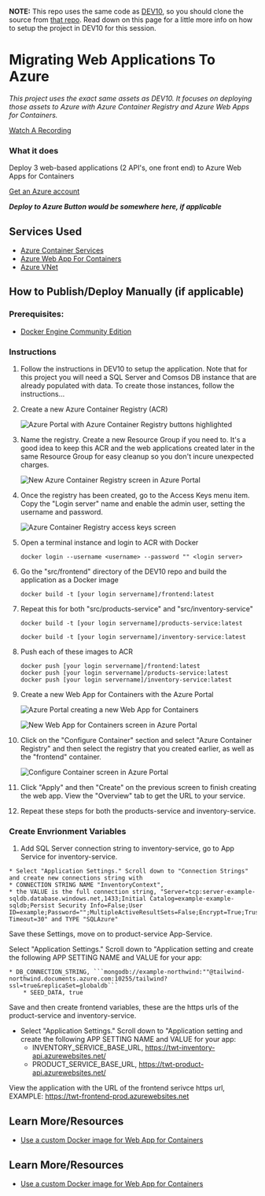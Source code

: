 **NOTE:** This repo uses the same code as [DEV10](https://github.com/microsoft/IgniteTheTour/tree/master/DEV%20-%20Building%20your%20Applications%20for%20the%20Cloud/DEV10), so you should clone the source from [that repo](https://github.com/microsoft/IgniteTheTour). Read down on this page for a little more info on how to setup the project in DEV10 for this session.

# Migrating Web Applications To Azure
_This project uses the exact same assets as DEV10. It focuses on deploying those assets to Azure with Azure Container Registry and Azure Web Apps for Containers._ 

[Watch A Recording](https://microsoft.sharepoint.com/:v:/t/CloudDevAdvocacy/ERBM2XpSONBFrMZmOgdXH2gBlhRw5RgVe8NEhJ49BM5vxQ?e=e6phxE)  

### What it does

Deploy 3 web-based applications (2 API's, one front end) to Azure Web Apps for Containers

[Get an Azure account](https://azure.microsoft.com/en-us/free/search/?&OCID=AID719825_SEM_AvIozCH4&lnkd=Google_Azure_Brand&gclid=Cj0KCQiAuf7fBRD7ARIsACqb8w5I_HoGm0rU-Wz1WN8LCirFrKYX0e0E-Ja3R3Dif02iigv1JF3r65caAtdhEALw_wcB)  
  
**_Deploy to Azure Button would be somewhere here, if applicable_**  

## Services Used
- [Azure Container Services](https://azure.microsoft.com/en-us/services/container-registry/?WT.mc_id=ignitetour-github-mig10)
- [Azure Web App For Containers](https://azure.microsoft.com/en-us/services/app-service/containers/?WT.mc_id=ignitetour-github-mig10)
- [Azure VNet](https://docs.microsoft.com/en-us/azure/virtual-network/virtual-networks-overview?WT.mc_id=ignitetour-github-mig10)

## How to Publish/Deploy Manually (if applicable)
  ### Prerequisites:
  - [Docker Engine Community Edition](https://www.docker.com/products/docker-engine)
  
  ### Instructions
  1. Follow the instructions in DEV10 to setup the application. Note that for this project you will need a SQL Server and Comsos DB instance that are already populated with data. To create those instances, follow the instructions... 
  1. Create a new Azure Container Registry (ACR)

      ![Azure Portal with Azure Container Registry buttons highlighted](images/create-acr-1.png)
  1. Name the registry. Create a new Resource Group if you need to. It's a good idea to keep this ACR and the web applications created later in the same Resource Group for easy cleanup so you don't incure unexpected charges.

      ![New Azure Container Registry screen in Azure Portal](images/create-acr-2.png)
  
  1. Once the registry has been created, go to the Access Keys menu item. Copy the "Login server" name and enable the admin user, setting the username and password.
  
      ![Azure Container Registry access keys screen](images/create-acr-3.png)

  1. Open a terminal instance and login to ACR with Docker

      ```
      docker login --username <username> --password "" <login server>
      ```
  
  1. Go the "src/frontend" directory of the DEV10 repo and build the application as a Docker image

      ```
      docker build -t [your login servername]/frontend:latest
      ```

  1. Repeat this for both "src/products-service" and "src/inventory-service"

      ```
      docker build -t [your login servername]/products-service:latest
      ```

      ```
      docker build -t [your login servername]/inventory-service:latest
      ```

  1. Push each of these images to ACR

      ```
      docker push [your login servername]/frontend:latest
      docker push [your login servername]/products-service:latest
      docker push [your login servername]/inventory-service:latest
      ```
  
  1. Create a new Web App for Containers with the Azure Portal

      ![Azure Portal creating a new Web App for Containers](images/create-web-app-1.png)

      ![New Web App for Containers screen in Azure Portal](images/create-web-app-2.png)

  1. Click on the "Configure Container" section and select "Azure Container Registry" and then select the registry that you created earlier, as well as the "frontend" container.

      ![Configure Container screen in Azure Portal](images/create-web-app-3.png)

  1. Click "Apply" and then "Create" on the previous screen to finish creating the web app. View the "Overview" tab to get the URL to your service.

  1. Repeat these steps for both the products-service and inventory-service.


### Create Envrionment Variables

  1. Add SQL Server connection string to inventory-service, go to App Service for inventory-service.  

    * Select "Application Settings." Scroll down to "Connection Strings" and create new connections string with 
    * CONNECTION STRING NAME "InventoryContext", 
    * the VALUE is the full connection string, "Server=tcp:server-example-sqldb.database.windows.net,1433;Initial Catalog=example-example-sqldb;Persist Security Info=False;User ID=example;Password="";MultipleActiveResultSets=False;Encrypt=True;TrustServerCertificate=False;Connection Timeout=30" and TYPE "SQLAzure"

Save these Settings, move on to product-service App-Service.  

Select "Application Settings." Scroll down to "Application setting and create the following APP SETTING NAME and VALUE for your app:
    
    * DB_CONNECTION_STRING, ```mongodb://example-northwind:""@tailwind-northwind.documents.azure.com:10255/tailwind?ssl=true&replicaSet=globaldb```
        * SEED_DATA, true
Save and then create frontend variables, these are the https urls of the product-service and inventory-service.
  
  * Select "Application Settings." Scroll down to "Application setting and create the following APP SETTING NAME and VALUE for your app:
    * INVENTORY_SERVICE_BASE_URL, https://twt-inventory-api.azurewebsites.net/
    * PRODUCT_SERVICE_BASE_URL, https://twt-product-api.azurewebsites.net/


View the application with the URL of the frontend serivce https url, EXAMPLE: https://twt-frontend-prod.azurewebsites.net

## Learn More/Resources

* [Use a custom Docker image for Web App for Containers](https://docs.microsoft.com/en-us/azure/app-service/containers/tutorial-custom-docker-image?WT.mc_id=ignitetour-github-mig10)


## Learn More/Resources

* [Use a custom Docker image for Web App for Containers](https://docs.microsoft.com/en-us/azure/app-service/containers/tutorial-custom-docker-image?WT.mc_id=ignitetour-github-mig10)




